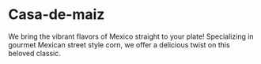 # Casa-de-maiz
We bring the vibrant flavors of Mexico straight to your plate! Specializing in gourmet Mexican street style corn, we offer a delicious twist on this beloved classic.
